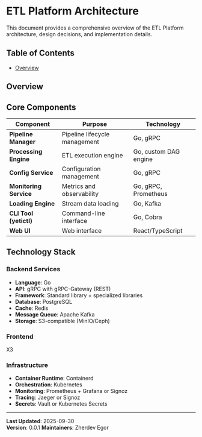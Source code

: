 # ETL Platform Architecture

This document provides a comprehensive overview of the ETL Platform architecture, design decisions, and implementation details.

## Table of Contents

- [Overview](#overview)

## Overview

## Core Components

| Component              | Purpose                       | Technology |
|------------------------|-------------------------------|------------|
| **Pipeline Manager**   | Pipeline lifecycle management | Go, gRPC |
| **Processing Engine**  | ETL execution engine          | Go, custom DAG engine |
| **Config Service**     | Configuration management      | Go, gRPC |
| **Monitoring Service** | Metrics and observability     | Go, gRPC, Prometheus |
| **Loading Engine**     | Stream data loading           | Go, Kafka |
| **CLI Tool (yetictl)** | Command-line interface        | Go, Cobra |
| **Web UI**             | Web interface                 | React/TypeScript |

## Technology Stack

### Backend Services
- **Language**: Go
- **API**: gRPC with gRPC-Gateway (REST)
- **Framework**: Standard library + specialized libraries
- **Database**: PostgreSQL
- **Cache**: Redis
- **Message Queue**: Apache Kafka
- **Storage**: S3-compatible (MinIO/Ceph)

### Frontend
ХЗ

### Infrastructure
- **Container Runtime**: Containerd
- **Orchestration**: Kubernetes
- **Monitoring**: Prometheus + Grafana or Signoz
- **Tracing**: Jaeger or Signoz
- **Secrets**: Vault or Kubernetes Secrets

---

**Last Updated**: 2025-09-30  
**Version**: 0.0.1
**Maintainers**: Zherdev Egor